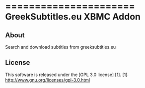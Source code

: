 ======================
GreekSubtitles.eu XBMC Addon
======================

About
-----
Search and download subtitles from greeksubtitles.eu


License
-------
This software is released under the [GPL 3.0 license] [1].
[1]: http://www.gnu.org/licenses/gpl-3.0.html